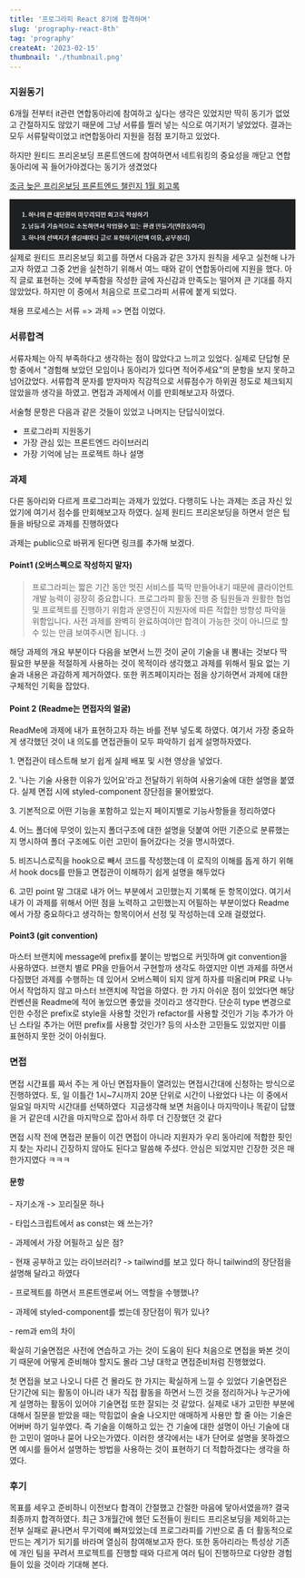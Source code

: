 ```yaml
---
title: '프로그라피 React 8기에 합격하며'
slug: 'prography-react-8th'
tag: 'prography'
createAt: '2023-02-15'
thumbnail: './thumbnail.png'
---
```


### 지원동기

6개월 전부터 it관련 연합동아리에 참여하고 싶다는 생각은 있었지만 딱히 동기가 없었고 간절하지도 않았기 때문에 그냥 서류를 찔러 넣는 식으로 여기저기 넣었었다. 결과는 모두 서류탈락이었고 it연합동아리 지원을 점점 포기하고 있었다.

하지만 원티드 프리온보딩 프론트엔드에 참여하면서 네트워킹의 중요성을 깨닫고 연합동아리에 꼭 들어가야겠다는 동기가 생겼었다

[조금 늦은 프리온보딩 프론트엔드 챌린지 1월 회고록](https://throwfe.tistory.com/18)

![](./1.png)
실제로 원티드 프리온보딩 회고를 하면서 다음과 같은 3가지 원칙을 세우고 실천해 나가고자 하였고 그중 2번을 실천하기 위해서 여느 때와 같이 연합동아리에 지원을 했다. 아직 글로 표현하는 것에 부족함을 작성한 글에 자신감과 만족도는 떨어져 큰 기대를 하지 않았었다. 하지만 이 중에서 처음으로 프로그라피 서류에 붙게 되었다.

채용 프로세스는 서류 => 과제 => 면접 이었다.

### 서류합격

서류자체는 아직 부족하다고 생각하는 점이 많았다고 느끼고 있었다. 실제로 단답형 문항 중에서 "경험해 보았던 모임이나 동아리가 있다면 적어주세요"의 문항을 보지 못하고 넘어갔었다. 서류합격 문자를 받자마자 직감적으로 서류점수가 하위권 정도로 체크되지 않았을까 생각을 하였고. 면접과 과제에서 이를 만회해보고자 하였다.

서술형 문항은 다음과 같은 것들이 있었고 나머지는 단답식이었다.

- 프로그라피 지원동기
- 가장 관심 있는 프론트엔드 라이브러리
- 가장 기억에 남는 프로젝트 하나 설명

### 과제

다른 동아리와 다르게 프로그라피는 과제가 있었다. 다행히도 나는 과제는 조금 자신 있었기에 여기서 점수를 만회해보고자 하였다. 실제 원티드 프리온보딩을 하면서 얻은 팁들을 바탕으로 과제를 진행하였다

과제는 public으로 바뀌게 된다면 링크를 추가해 보겠다.

#### Point1 (오버스펙으로 작성하지 말자)

> 프로그라피는 짧은 기간 동안 멋진 서비스를 뚝딱 만들어내기 때문에 클라이언트 개발 능력이 굉장히 중요합니다. 프로그라피 활동 진행 중 팀원들과 원활한 협업 및 프로젝트를 진행하기 위함과 운영진이 지원자에 따른 적합한 방향성 파악을 위함입니다. 사전 과제를 완벽히 완료하여야만 합격이 가능한 것이 아니므로 할 수 있는 만큼 보여주시면 됩니다. :)

해당 과제의 개요 부분이다 다음을 보면서 느낀 것이 굳이 기술을 내 뽐내는 것보다 딱 필요한 부분을 적절하게 사용하는 것이 목적이라 생각했고 과제를 위해서 필요 없는 기술과 내용은 과감하게 제거하였다. 또한 퀴즈페이지라는 점을 상기하면서 과제에 대한 구체적인 기획을 잡았다.

#### Point 2 (Readme는 면접자의 얼굴)

ReadMe에 과제에 내가 표현하고자 하는 바를 전부 넣도록 하였다. 여기서 가장 중요하게 생각했던 것이 내 의도를 면접관들이 모두 파악하기 쉽게 설명하자였다.

1\. 면접관이 테스트해 보기 쉽게 실제 배포 및 시현 영상을 넣었다.

2\. '나는 기술 사용한 이유가 있어요'라고 전달하기 위하여 사용기술에 대한 설명을 붙였다. 실제 면접 시에 styled-component 장단점을 물어봤었다.

3\. 기본적으로 어떤 기능을 포함하고 있는지 페이지별로 기능사항들을 정리하였다

4\. 어느 폴더에 무엇이 있는지 폴더구조에 대한 설명을 덧붙여 어떤 기준으로 분류했는지 명시하여 폴더 구조에도 이런 고민이 들어갔다는 것을 명시하였다.

5\. 비즈니스로직을 hook으로 빼서 코드를 작성했는데 이 로직의 이해를 돕게 하기 위해서 hook docs를 만들고 면접관이 이해하기 쉽게 설명을 해두었다

6\. 고민 point 말 그대로 내가 어느 부분에서 고민했는지 기록해 둔 항목이었다. 여기서 내가 이 과제를 위해서 어떤 점을 노력하고 고민했는지 어필하는 부분이었다 Readme에서 가장 중요하다고 생각하는 항목이어서 선정 및 작성하는데 오래 걸렸었다.

#### Point3 (git convention)

마스터 브랜치에 message에 prefix를 붙이는 방법으로 커밋하며 git convention을 사용하였다. 브랜치 별로 PR을 만들어서 구현할까 생각도 하였지만 이번 과제를 하면서 다짐했던 과제를 수행하는 데 있어서 오버스펙이 되지 않게 하자를 떠올리며 PR로 나누어서 작업하지 않고 마스터 브랜치에 작업을 하였다. 한 가지 아쉬운 점이 있었다면 해당 컨벤션을 Readme에 적어 놓았으면 좋았을 것이라고 생각한다. 단순히 type 변경으로 인한 수정은 prefix로 style을 사용할 것인가 refactor를 사용할 것인가 기능 추가가 아닌 스타일 추가는 어떤 prefix를 사용할 것인가? 등의 사소한 고민들도 있었지만 이를 표현하지 못한 것이 아쉬웠다.

### 면접

면접 시간표를 짜서 주는 게 아닌 면접자들이 열려있는 면접시간대에 신청하는 방식으로 진행하였다. 토, 일 이틀간 1시~7시까지 20분 단위로 시간이 나왔었다 나는 이 중에서 일요일 마지막 시간대를 선택하였다  지금생각해 보면 처음이나 마지막이나 똑같이 답했을 거 같은데 시간을 마지막으로 잡아서 하루 더 긴장했던 것 같다

면접 시작 전에 면접관 분들이 이건 면접이 아니라 지원자가 우리 동아리에 적합한 핏인지 찾는 자리니 긴장하지 않아도 된다고 말씀해 주셨다. 안심은 되었지만 긴장한 것은 매한가지였다 ㅋㅋㅋ

#### 문항

\- 자기소개 -> 꼬리질문 하나

\- 타입스크립트에서 as const는 왜 쓰는가?

\- 과제에서 가장 어필하고 싶은 점?

\- 현재 공부하고 있는 라이브러리? -> tailwind를 보고 있다 하니 tailwind의 장단점을 설명해 달라고 하였다

\- 프로젝트를 하면서 프론트엔로써 어느 역할을 수행했나?

\- 과제에 styled-component를 썼는데 장단점이 뭐가 있나?

\- rem과 em의 차이

확실히 기술면접은 사전에 연습하고 가는 것이 도움이 된다 처음으로 면접을 봐본 것이기 때문에 어떻게 준비해야 할지도 몰라 그냥 대학교 면접준비처럼 진행했었다.

첫 면접을 보고 나오니 다른 건 몰라도 한 가지는 확실하게 느낄 수 있었다 기술면접은 단기간에 되는 활동이 아니라 내가 직접 활동을 하면서 느낀 것을 정리하거나 누군가에게 설명하는 활동이 있어야 기술면접 또한 잘되는 것 같았다. 실제로 내가 고민한 부분에 대해서 질문을 받았을 때는 막힘없이 술술 나오지만 애매하게 사용만 할 줄 아는 기술은 어버버 하기 일쑤였다. 즉 기술을 이해하고 있는 건 기술에 대한 설명이 아닌 기술에 대한 고민이 얼마나 묻어 나오는가였다. 이러한 생각에서는 내가 단어로 설명을 못하겠으면 예시를 들어서 설명하는 방법을 사용하는 것이 표현하기 더 적합하겠다는 생각을 하였다.

### 후기

목표를 세우고 준비하니 이전보다 합격이 간절했고 간절한 마음에 닿아서였을까? 결국 최종까지 합격하였다. 최근 3개월간에 했던 도전들이 원티드 프리온보딩을 제외하고는 전부 실패로 끝나면서 무기력에 빠져있었는데 프로그라피를 기반으로 좀 더 활동적으로 만드는 계기가 되기를 바라며 열심히 참여해보고자 한다. 또한 동아리라는 특성상 기존에 개인 팀을 꾸려서 프로젝트를 진행할 때와 다르게 여러 팀이 진행하므로 다양한 경험들이 있을 것이라 기대해 본다.
